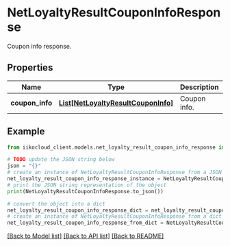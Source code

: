 # NetLoyaltyResultCouponInfoResponse

Coupon info response.

## Properties

Name | Type | Description | Notes
------------ | ------------- | ------------- | -------------
**coupon_info** | [**List[NetLoyaltyResultCouponInfo]**](NetLoyaltyResultCouponInfo.md) | Coupon info. | [optional] 

## Example

```python
from iikocloud_client.models.net_loyalty_result_coupon_info_response import NetLoyaltyResultCouponInfoResponse

# TODO update the JSON string below
json = "{}"
# create an instance of NetLoyaltyResultCouponInfoResponse from a JSON string
net_loyalty_result_coupon_info_response_instance = NetLoyaltyResultCouponInfoResponse.from_json(json)
# print the JSON string representation of the object
print(NetLoyaltyResultCouponInfoResponse.to_json())

# convert the object into a dict
net_loyalty_result_coupon_info_response_dict = net_loyalty_result_coupon_info_response_instance.to_dict()
# create an instance of NetLoyaltyResultCouponInfoResponse from a dict
net_loyalty_result_coupon_info_response_from_dict = NetLoyaltyResultCouponInfoResponse.from_dict(net_loyalty_result_coupon_info_response_dict)
```
[[Back to Model list]](../README.md#documentation-for-models) [[Back to API list]](../README.md#documentation-for-api-endpoints) [[Back to README]](../README.md)


